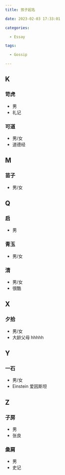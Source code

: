 ```yaml
---
title: 孩子起名

date: 2023-02-03 17:33:01

categories:

  - Essay

tags:

  - Gossip

---
```


## K

### 苛虎

- 男
- 礼记

### 可道

- 男/女
- 道德经

## M

### 苗子

- 男/女

## Q

### 启

- 男

### 青玉

- 男/女

### 清

- 男/女
- 很酷

## X

### 夕拾

- 男/女
- 大龄父母 hhhhh

## Y

### 一石

- 男/女
- Einstein 爱因斯坦

## Z

### 子房

- 男
- 张良

### 彘肩

- 男
- 史记

